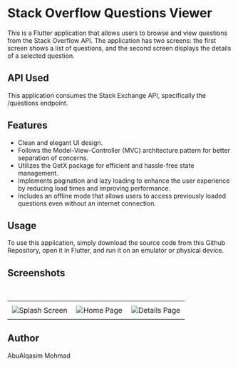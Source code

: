 # Stack Overflow Questions Viewer
This is a Flutter application that allows users to browse and view questions from the Stack Overflow API. The application has two screens: the first screen shows a list of questions, and the second screen displays the details of a selected question.

## API Used
This application consumes the Stack Exchange API, specifically the /questions endpoint.

## Features
- Clean and elegant UI design.
- Follows the Model-View-Controller (MVC) architecture pattern for better separation of concerns.
- Utilizes the GetX package for efficient and hassle-free state management.
- Implements pagination and lazy loading to enhance the user experience by reducing load times and improving performance.
- Includes an offline mode that allows users to access previously loaded questions even without an internet connection.

## Usage
To use this application, simply download the source code from this Github Repository, open it in Flutter, and run it on an emulator or physical device.

## Screenshots
<!DOCTYPE html>
<html lang="en">
<head>
  <meta charset="UTF-8">
  <title>Images Row</title>
  <style>
    table {
      width: 100%;
      max-width: 800px;
      margin: 0 auto;
      margin-top: 50px;
      border-collapse: collapse;
      text-align: center;
    }
    td {
      padding: 10px;
    }
    img {
      max-width: 200px;
      height: auto;
    }
  </style>
</head>
<body>
  <table>
    <tr>
      <td><img src="https://user-images.githubusercontent.com/104342138/233266686-ac1e2491-398e-40d1-95c9-1ddc9e21e33f.png" alt="Splash Screen"></td>
      <td><img src="https://user-images.githubusercontent.com/104342138/233266642-140fdcf0-dd8f-4738-bdcd-ecbe553c0109.png" alt="Home Page"></td>
      <td><img src="https://user-images.githubusercontent.com/104342138/233266599-337ac986-069c-48c8-b711-e9cb8f476206.png" alt="Details Page"></td>
    </tr>
  </table>
</body>
</html>


## Author
AbuAlqasim Mohmad
